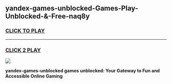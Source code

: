 
## yandex-games-unblocked-Games-Play-Unblocked-&-Free-naq8y
<h3>
<a href="https://premium76.site?title=yandex-games-unblocked&ref=24A">CLICK TO PLAY</a></h3>
<hr>

<h3>
<a href="https://premium76.site?title=yandex-games-unblocked&ref=24A">CLICK 2 PLAY</a>
  
</h3>

<a href="https://premium76.site?title=yandex-games-unblocked&ref=24A"><img src="https://clearcache.store/games.png"></a>


**yandex-games-unblocked games unblocked: Your Gateway to Fun and Accessible Online Gaming**
